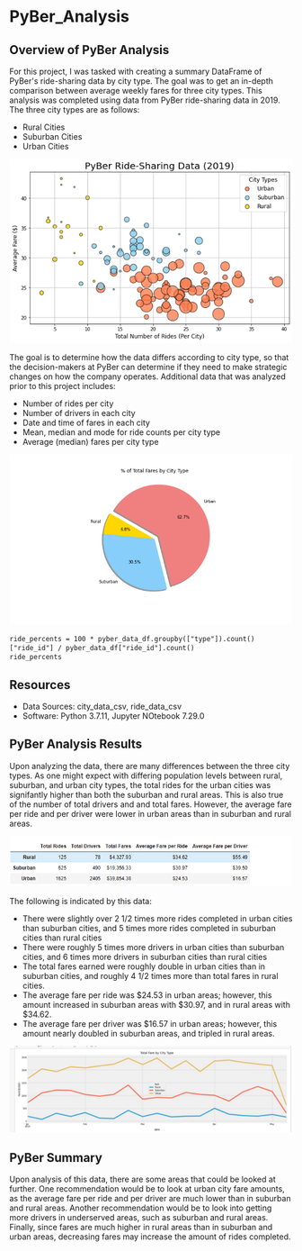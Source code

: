 # PyBer_Analysis

## Overview of PyBer Analysis
For this project, I was tasked with creating a summary DataFrame of PyBer's ride-sharing data by city type.  The goal was to get an in-depth comparison between average weekly fares for three city types.  This analysis was completed using data from PyBer ride-sharing data in 2019.  The three city types are as follows:

* Rural Cities
* Suburban Cities
* Urban Cities

![Ride_Sharing_Data](https://github.com/crtallent/PyBer_Analysis/blob/main/Analysis/Fig1.png)













The goal is to determine how the data differs according to city type, so that the decision-makers at PyBer can determine if they need to make strategic changes on how the company operates.  Additional data that was analyzed prior to this project includes:

* Number of rides per city
* Number of drivers in each city
* Date and time of fares in each city
* Mean, median and mode for ride counts per city type
* Average (median) fares per city type



![Fares_per_city_type](https://github.com/crtallent/PyBer_Analysis/blob/main/Analysis/Fig5.png)

```
ride_percents = 100 * pyber_data_df.groupby(["type"]).count()["ride_id"] / pyber_data_df["ride_id"].count()
ride_percents
```


## Resources
- Data Sources: city_data_csv, ride_data_csv
- Software: Python 3.7.11, Jupyter NOtebook 7.29.0

## PyBer Analysis Results
Upon analyzing the data, there are many differences between the three city types.  As one might expect with differing population levels between rural, suburban, and urban city types, the total rides for the urban cities was signifantly higher than both the suburban and rural areas.  This is also true of the number of total drivers and and total fares. However, the average fare per ride and per driver were lower in urban areas than in suburban and rural areas.

![pyber_summary_df](https://github.com/crtallent/PyBer_Analysis/blob/main/Analysis/summary.png)

The following is indicated by this data:

* There were slightly over 2 1/2 times more rides completed in urban cities than suburban cities, and 5 times more rides completed in suburban cities than rural cities
* There were roughly 5 times more drivers in urban cities than suburban cities, and 6 times more drivers in suburban cities than rural cities
* The total fares earned were roughly double in urban cities than in suburban cities, and roughly 4 1/2 times more than total fares in rural cities.
* The average fare per ride was $24.53 in urban areas; however, this amount increased in suburban areas with $30.97, and in rural areas with $34.62.
* The average fare per driver was $16.57 in urban areas; however, this amount nearly doubled in suburban areas, and tripled in rural areas.

![total_fare_by_city_type](https://github.com/crtallent/PyBer_Analysis/blob/main/Analysis/total_fare.jpg)

## PyBer Summary

Upon analysis of this data, there are some areas that could be looked at further.  One recommendation would be to look at urban city fare amounts, as the average fare per ride and per driver are much lower than in suburban and rural areas.  Another recommendation would be to look into getting more drivers in underserved areas, such as suburban and rural areas.  Finally, since fares are much higher in rural areas than in suburban and urban areas, decreasing fares may increase the amount of rides completed.
